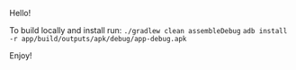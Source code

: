 Hello!

To build locally and install run:
`./gradlew clean assembleDebug`
`adb install -r app/build/outputs/apk/debug/app-debug.apk`

Enjoy!

